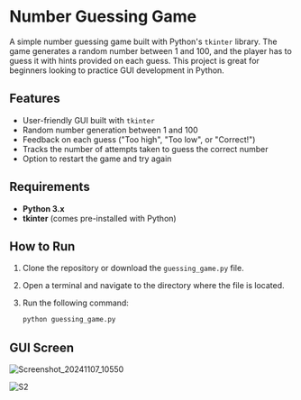 # Number Guessing Game

A simple number guessing game built with Python's `tkinter` library. The game generates a random number between 1 and 100, and the player has to guess it with hints provided on each guess. This project is great for beginners looking to practice GUI development in Python.

## Features

- User-friendly GUI built with `tkinter`
- Random number generation between 1 and 100
- Feedback on each guess ("Too high", "Too low", or "Correct!")
- Tracks the number of attempts taken to guess the correct number
- Option to restart the game and try again

## Requirements

- **Python 3.x**
- **tkinter** (comes pre-installed with Python)

## How to Run

1. Clone the repository or download the `guessing_game.py` file.
2. Open a terminal and navigate to the directory where the file is located.
3. Run the following command:

   ```bash
   python guessing_game.py

## GUI Screen 

![Screenshot_20241107_10550](https://github.com/user-attachments/assets/66c42639-1145-4978-9ff0-4939557bf191)

![S2](https://github.com/gaikwadomg/guess_game/blob/main/ss%20(3).png)

